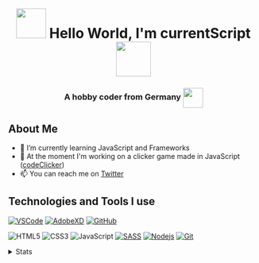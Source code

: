 <h1 align="center">
<img src="https://cdn.betterttv.net/emote/5ed2813df54be95e2a836d98/3x" height=60>
  Hello World, I'm currentScript
<img src="https://cdn.betterttv.net/emote/5a6edb51f730010d194bdd46/3x" height=70>
</h1>
<h3 align=center>A hobby coder from Germany
  
<img src="https://cdn.betterttv.net/emote/58ae8407ff7b7276f8e594f2/3x" height=40 align="center">
</h3>



## About Me

- 🌱 I’m currently learning JavaScript and Frameworks
- 🔭 At the moment I'm working on a clicker game made in JavaScript (<a href="https://github.com/currentScript/Code-Clicker">codeClicker</a>)
- 📫 You can reach me on [Twitter](https://twitter.com/CurrentScript)


## Technologies and Tools I use

  
[![VSCode](https://img.shields.io/twitter/url?color=007acc&label=VSCode&logo=visual%20studio%20code&style=flat-square&url=https://code.visualstudio.com/)](https://code.visualstudio.com/)
[![AdobeXD](https://img.shields.io/twitter/url?color=ff26be&label=AdobeXD&logo=adobe%20xd&logoColor=ffffff&style=flat-square&url=https://www.adobe.com/de/products/xd.html?sdid=91BF525M&mv=search&ef_id=CjwKCAjwyo36BRAXEiwA24CwGX14X6y1Ox2O2nLaxfJbrQtUSOlO7DabshGAOzGbF7xvooiOhH9yWhoCYeUQAvD_BwE:G:s&s_kwcid=AL!3085!3!394597829423!e!!g!!adobe%20xd!1642716682!71269803108)](https://www.adobe.com/de/products/xd.html?sdid=91BF525M&mv=search&ef_id=CjwKCAjwyo36BRAXEiwA24CwGX14X6y1Ox2O2nLaxfJbrQtUSOlO7DabshGAOzGbF7xvooiOhH9yWhoCYeUQAvD_BwE:G:s&s_kwcid=AL!3085!3!394597829423!e!!g!!adobe%20xd!1642716682!71269803108)
[![GitHub](https://img.shields.io/twitter/url?color=%2324292e&label=GitHub&logo=GitHub&style=flat-square&url=https://github.com/)](https://github.com)

![HTML5](https://img.shields.io/badge/-HTML5-E34F26?style=flat-square&logo=html5&logoColor=white)
![CSS3](https://img.shields.io/badge/-CSS3-1572B6?style=flat-square&logo=css3)
![JavaScript](https://img.shields.io/badge/-JavaScript-black?style=flat-square&logo=javascript)
[![SASS](https://img.shields.io/badge/-SASS-black?style=flat-square&logo=sass)](https://sass-lang.com/)
[![Nodejs](https://img.shields.io/badge/-Nodejs-black?style=flat-square&logo=Node.js)](https://nodejs.org/)
[![Git](https://img.shields.io/badge/-Git-black?style=flat-square&logo=git)](https://git-scm.com/)


<details>
  <summary>Stats</summary>
  <br>
  <img src="https://github-readme-stats.vercel.app/api/top-langs/?username=currentScript&title_color=dbdada&icon_color=dbdada&text_color=3BD98F&&card_width=350&theme=radical&"/>
  <img src="https://github-readme-stats.vercel.app/api?username=currentScript&title_color=dbdada&icon_color=dbdada&text_color=3BD98F&show_icons=true&theme=radical&line_height=27"/>
</details>



